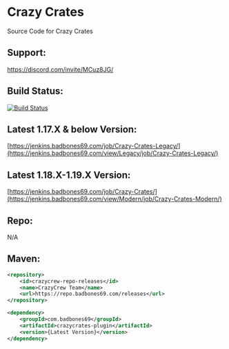 # Crazy Crates
Source Code for Crazy Crates

## Support:
https://discord.com/invite/MCuz8JG/

## Build Status:
[![Build Status](https://jenkins.badbones69.com/view/Legacy/job/Crazy-Crates-Legacy/badge/icon)](https://jenkins.badbones69.com/view/Legacy/job/Crazy-Crates-Legacy/)

## Latest 1.17.X & below Version:
[https://jenkins.badbones69.com/job/Crazy-Crates-Legacy/](https://jenkins.badbones69.com/view/Legacy/job/Crazy-Crates-Legacy/)

## Latest 1.18.X-1.19.X Version: 
[https://jenkins.badbones69.com/job/Crazy-Crates/](https://jenkins.badbones69.com/view/Modern/job/Crazy-Crates-Modern/)

## Repo:
N/A

## Maven:
```xml
<repository>
    <id>crazycrew-repo-releases</id>
    <name>CrazyCrew Team</name>
    <url>https://repo.badbones69.com/releases</url>
</repository>

<dependency>
    <groupId>com.badbones69</groupId>
    <artifactId>crazycrates-plugin</artifactId>
    <version>{Latest Version}</version>
</dependency>
```
